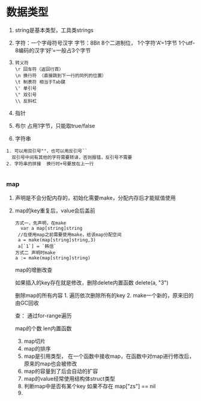 # 数据类型

1. string是基本类型，工具类strings

2. 字符：一个字母符号汉字  字节：8Bit 8个二进制位， 1个字符‘A’=1字节 1个utf-8编码的汉字‘好’=一般占3个字节

3. ```
   转义符
   \r 回车符（返回行首）
   \n 换行符 （直接跳到下一行的同列的位置）
   \t 制表符 相当于Tab键
   \' 单引号
   \" 双引号
   \\ 反斜杠
   ```

4. 指针

5. 布尔 占用1字节，只能取true/false

6. 字符串

```
1. 可以用双引号""，也可以用反引号``
  双引号中间有其他的字符需要转译，否则报错，反引号不需要
2. 字符串的拼接  换行时+号要放在上一行


```

### map

1.  声明是不会分配内存的，初始化需要make，分配内存后才能赋值使用

2. map的key重复后，value会后盖前

   ```
   方式一，先声明，在make 
   	 var a map[string]string
   	//在使用map之前需要使用make，给该map分配空间
   	a = make(map[string]string,3)
   	a[`1`] = `韩信`
   方式二 声明时make
   a := make(map[string]string)
   ```

   map的增删改查

   如果插入的key存在就是修改，删除delete内置函数 delete(a, "3")

   删除map的所有内容 1. 遍历依次删除所有的key 2. make一个新的，原来旧的由GC回收

   查： 通过for-range遍历

   map的个数 len内置函数

   3. map切片
   4. map的排序
   5. map是引用类型， 在一个函数中接收map，在函数中对map进行修改后，原来的map也会被修改
   6. map的容量到了后会自动的扩容
   7. map的value经常使用结构体struct类型
   8. 判断map中是否有某个key 如果不存在  map["zs"] == nil
   9. 

